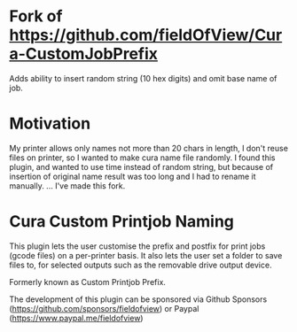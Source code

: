 # Fork of https://github.com/fieldOfView/Cura-CustomJobPrefix

Adds ability to insert random string (10 hex digits) and omit base name of job.

# Motivation
My printer allows only names not more than 20 chars in length, I don't reuse files on printer, so I wanted to make cura name file randomly.
I found this plugin, and wanted to use time instead of random string, but because of insertion of original name result was too long and I had to rename it manually.
... I've made this fork.



# Cura Custom Printjob Naming

This plugin lets the user customise the prefix and postfix for print jobs (gcode files) on a per-printer basis. It also lets the user set a folder to save files to, for selected outputs such as the removable drive output device.

Formerly known as Custom Printjob Prefix.

The development of this plugin can be sponsored via Github Sponsors (https://github.com/sponsors/fieldofview) or Paypal (https://www.paypal.me/fieldofview)
